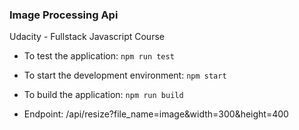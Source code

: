### Image Processing Api

Udacity - Fullstack Javascript Course

- To test the application: `npm run test`

- To start the development environment: `npm start`

- To build the application: `npm run build`

- Endpoint: /api/resize?file_name=image&width=300&height=400
